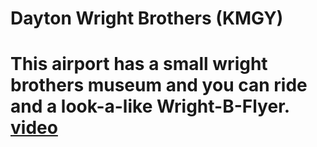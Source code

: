 # Dayton Wright Brothers (KMGY)

# This airport has a small wright brothers museum and you can ride and a look-a-like Wright-B-Flyer. [video](https://www.youtube.com/watch?v=4GqTq8lDfDM)